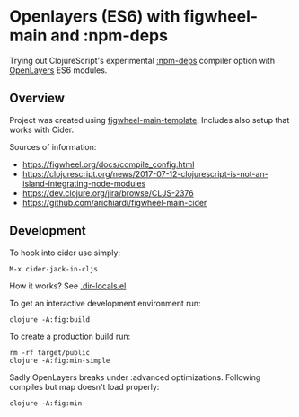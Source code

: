 # Openlayers (ES6) with figwheel-main and :npm-deps

Trying out ClojureScript's experimental
[:npm-deps](https://cljs.github.io/api/compiler-options/npm-deps)
compiler option with [OpenLayers](http://openlayers.org/) ES6 modules.

## Overview

Project was created using
[figwheel-main-template](https://rigsomelight.com/figwheel-main-template/). Includes
also setup that works with Cider.

Sources of information:
* https://figwheel.org/docs/compile_config.html
* https://clojurescript.org/news/2017-07-12-clojurescript-is-not-an-island-integrating-node-modules
* https://dev.clojure.org/jira/browse/CLJS-2376
* https://github.com/arichiardi/figwheel-main-cider

## Development

To hook into cider use simply:

`M-x cider-jack-in-cljs`

How it works? See [.dir-locals.el](.dir-locals.el)

To get an interactive development environment run:

    clojure -A:fig:build

To create a production build run:

	rm -rf target/public
    clojure -A:fig:min-simple

Sadly OpenLayers breaks under :advanced optimizations. Following
compiles but map doesn't load properly:

    clojure -A:fig:min

